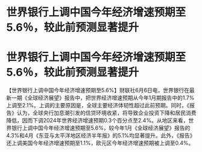 # 世界银行上调中国今年经济增速预期至5.6％，较此前预测显著提升

# 世界银行上调中国今年经济增速预期至5.6％，较此前预测显著提升

【世界银行上调中国今年经济增速预期至5.6%】财联社6月6日电，世界银行在最新一期《全球经济展望》报告中，把世界经济增速预期从今年1月期报告中的1.7%上调至2.1%。上调的主要原因是，全球主要经济体韧性超过此前预期。同时，《报告》认为，全球央行加息潮引发的信贷环境收紧，将导致企业投资下降和居民消费降低，因而下调2024年世界经济增速预期0.3个百分点至2.4%。从地区来看，世界银行上调中国今年经济增速预期至5.6%，较今年1月《全球经济展望》报告的4.3%和4月《东亚与太平洋地区经济半年报》的5.1%均显著提升。此外，《报告》还上调美国今年经济增速预期至1.1%，欧元区今年经济增速预期被上调至0.4%。

